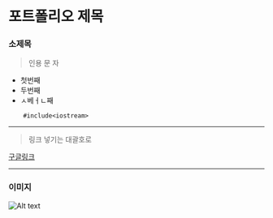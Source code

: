 # 포트폴리오 제목

### 소제목
> 인용
> 문
> 자

+ 첫번째
+ 두번째
+ ㅅ베ㅓㄴ째
  
```
    #include<iostream>
```
***
> 링크 넣기는 대괄호로

[구글링크](https://google.com)

***
### 이미지
![Alt text](https://source.unsplash.com/daily)
